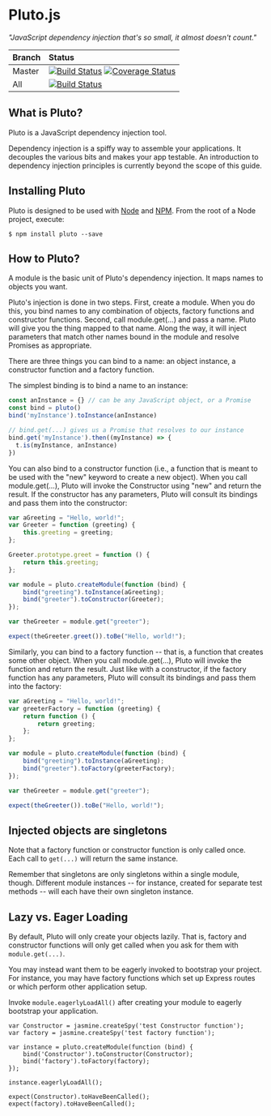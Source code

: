 Pluto.js
========

_"JavaScript dependency injection that's so small, it almost doesn't count."_

| Branch        | Status        |
| ------------- |:------------- |
| Master        | [![Build Status](https://travis-ci.org/ecowden/pluto.js.png?branch=master)](https://travis-ci.org/ecowden/pluto.js) [![Coverage Status](https://coveralls.io/repos/github/ecowden/pluto.js/badge.svg?branch=master)](https://coveralls.io/github/ecowden/pluto.js?branch=master) |
| All           | [![Build Status](https://travis-ci.org/ecowden/pluto.js.png)](https://travis-ci.org/ecowden/pluto.js) |

What is Pluto?
--------------
Pluto is a JavaScript dependency injection tool.

Dependency injection is a spiffy way to assemble your applications. It decouples the various bits and makes your app testable. An introduction to dependency injection principles is currently beyond the scope of this guide.

Installing Pluto
----------------
Pluto is designed to be used with [Node](http://nodejs.org/) and [NPM](http://npmjs.org/). From the root of a Node
project, execute:

```
$ npm install pluto --save
```

How to Pluto?
-------------
A module is the basic unit of Pluto's dependency injection. It maps names to objects you want.

Pluto's injection is done in two steps. First, create a module. When you do this, you bind names to any combination of objects, factory functions and constructor functions. Second, call module.get(...) and pass a name. Pluto will give you the thing mapped to that name. Along the way, it will inject parameters that match other names bound in the module and resolve Promises as appropriate.

There are three things you can bind to a name: an object instance, a constructor function and a factory function.

The simplest binding is to bind a name to an instance:

```  js
const anInstance = {} // can be any JavaScript object, or a Promise
const bind = pluto()
bind('myInstance').toInstance(anInstance)

// bind.get(...) gives us a Promise that resolves to our instance
bind.get('myInstance').then((myInstance) => {
  t.is(myInstance, anInstance)
})
```

You can also bind to a constructor function (i.e., a function that is meant to be used with the "new" keyword to create a new object). When you call module.get(...), Pluto will invoke the Constructor using "new" and return the result. If the constructor has any parameters, Pluto will consult its bindings and pass them into the constructor:

```  js
var aGreeting = "Hello, world!";
var Greeter = function (greeting) {
    this.greeting = greeting;
};

Greeter.prototype.greet = function () {
    return this.greeting;
};

var module = pluto.createModule(function (bind) {
    bind("greeting").toInstance(aGreeting);
    bind("greeter").toConstructor(Greeter);
});

var theGreeter = module.get("greeter");

expect(theGreeter.greet()).toBe("Hello, world!");
```

Similarly, you can bind to a factory function -- that is, a function that creates some other object. When you call module.get(...), Pluto will invoke the function and return the result. Just like with a constructor, if the factory function has any parameters, Pluto will consult its bindings and pass them into the factory:

```  js
var aGreeting = "Hello, world!";
var greeterFactory = function (greeting) {
    return function () {
        return greeting;
    };
};

var module = pluto.createModule(function (bind) {
    bind("greeting").toInstance(aGreeting);
    bind("greeter").toFactory(greeterFactory);
});

var theGreeter = module.get("greeter");

expect(theGreeter()).toBe("Hello, world!");
```

Injected objects are singletons
-------------------------------

Note that a factory function or constructor function is only called once. Each call to `get(...)` will return the
same instance.

Remember that singletons are only singletons within a single module, though. Different module instances -- for instance,
created for separate test methods -- will each have their own singleton instance.

Lazy vs. Eager Loading
----------------------

By default, Pluto will only create your objects lazily. That is, factory and constructor functions will only get called
when you ask for them with `module.get(...)`.

You may instead want them to be eagerly invoked to bootstrap your project. For instance, you may have factory functions
which set up Express routes or which perform other application setup.

Invoke `module.eagerlyLoadAll()` after creating your module to eagerly bootstrap your application.

```
var Constructor = jasmine.createSpy('test Constructor function');
var factory = jasmine.createSpy('test factory function');

var instance = pluto.createModule(function (bind) {
    bind('Constructor').toConstructor(Constructor);
    bind('factory').toFactory(factory);
});

instance.eagerlyLoadAll();

expect(Constructor).toHaveBeenCalled();
expect(factory).toHaveBeenCalled();
```
